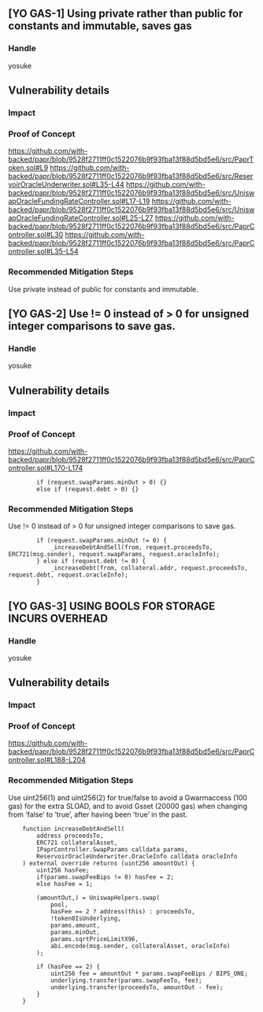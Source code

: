 ## [YO GAS-1] Using private rather than public for constants and immutable, saves gas

### Handle
yosuke

## Vulnerability details
### Impact

### Proof of Concept
https://github.com/with-backed/papr/blob/9528f2711ff0c1522076b9f93fba13f88d5bd5e6/src/PaprToken.sol#L9
https://github.com/with-backed/papr/blob/9528f2711ff0c1522076b9f93fba13f88d5bd5e6/src/ReservoirOracleUnderwriter.sol#L35-L44
https://github.com/with-backed/papr/blob/9528f2711ff0c1522076b9f93fba13f88d5bd5e6/src/UniswapOracleFundingRateController.sol#L17-L19
https://github.com/with-backed/papr/blob/9528f2711ff0c1522076b9f93fba13f88d5bd5e6/src/UniswapOracleFundingRateController.sol#L25-L27
https://github.com/with-backed/papr/blob/9528f2711ff0c1522076b9f93fba13f88d5bd5e6/src/PaprController.sol#L30
https://github.com/with-backed/papr/blob/9528f2711ff0c1522076b9f93fba13f88d5bd5e6/src/PaprController.sol#L35-L54

### Recommended Mitigation Steps
Use private instead of public for constants and immutable.

## [YO GAS-2] Use != 0 instead of > 0 for unsigned integer comparisons to save gas.

### Handle
yosuke

## Vulnerability details
### Impact

### Proof of Concept
https://github.com/with-backed/papr/blob/9528f2711ff0c1522076b9f93fba13f88d5bd5e6/src/PaprController.sol#L170-L174
```solidity=
        if (request.swapParams.minOut > 0) {} 
        else if (request.debt > 0) {}
```

### Recommended Mitigation Steps
Use != 0 instead of > 0 for unsigned integer comparisons to save gas.
```solidity=
        if (request.swapParams.minOut != 0) {
            _increaseDebtAndSell(from, request.proceedsTo, ERC721(msg.sender), request.swapParams, request.oracleInfo);
        } else if (request.debt != 0) {
            _increaseDebt(from, collateral.addr, request.proceedsTo, request.debt, request.oracleInfo);
        }
```

## [YO GAS-3] USING BOOLS FOR STORAGE INCURS OVERHEAD

### Handle
yosuke

## Vulnerability details
### Impact

### Proof of Concept
https://github.com/with-backed/papr/blob/9528f2711ff0c1522076b9f93fba13f88d5bd5e6/src/PaprController.sol#L188-L204


### Recommended Mitigation Steps
Use uint256(1) and uint256(2) for true/false to avoid a Gwarmaccess (100 gas) for the extra SLOAD, and to avoid Gsset (20000 gas) when changing from ‘false’ to ‘true’, after having been ‘true’ in the past.
```solidity=
    function increaseDebtAndSell(
        address proceedsTo,
        ERC721 collateralAsset,
        IPaprController.SwapParams calldata params,
        ReservoirOracleUnderwriter.OracleInfo calldata oracleInfo
    ) external override returns (uint256 amountOut) {
        uint256 hasFee;
        if(params.swapFeeBips != 0) hasFee = 2;
        else hasFee = 1;

        (amountOut,) = UniswapHelpers.swap(
            pool,
            hasFee == 2 ? address(this) : proceedsTo,
            !token0IsUnderlying,
            params.amount,
            params.minOut,
            params.sqrtPriceLimitX96,
            abi.encode(msg.sender, collateralAsset, oracleInfo)
        );

        if (hasFee == 2) {
            uint256 fee = amountOut * params.swapFeeBips / BIPS_ONE;
            underlying.transfer(params.swapFeeTo, fee);
            underlying.transfer(proceedsTo, amountOut - fee);
        }
    }
```

